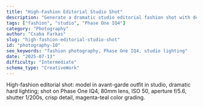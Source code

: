 ```yaml
---
title: "High-Fashion Editorial Studio Shot"
description: "Generate a dramatic studio editorial fashion shot with detailed Phase One camera settings."
tags: ["fashion", "studio", "Phase One IQ4"]
category: "Photography"
author: "Csaba Farkas"
slug: "high-fashion-editorial-studio-shot"
id: "photography-10"
seo_keywords: "fashion photography, Phase One IQ4, studio lighting"
date: "2025-07-13"
difficulty: "Intermediate"
schema_type: "CreativeWork"
---
```


High-fashion editorial shot: model in avant-garde outfit in studio, dramatic hard lighting; shot on Phase One IQ4, 80mm lens, ISO 50, aperture f/5.6, shutter 1/200s, crisp detail, magenta-teal color grading.
